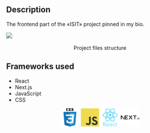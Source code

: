 <div>
  <h2>Description</h2>
  <p>The frontend part of the «ISIT» project pinned in my bio.</p>
 <img src=https://github.com/user-attachments/assets/2bd2812b-2a10-4685-861d-5a65e1d40cc0>
  <p align=center>Project files structure</p>
<h2>Frameworks used</h2>  
<ul>
  <li>React</li>
  <li>Next.js</li>
  <li>JavaScript</li>
  <li>CSS</li>
  </ul>
</div>
<div align=center>
  <img src=https://github.com/devicons/devicon/blob/master/icons/css3/css3-original-wordmark.svg width=50 height=50>
  <img src=https://github.com/devicons/devicon/blob/master/icons/javascript/javascript-original.svg width=50 height=50>
  <img src=https://github.com/devicons/devicon/blob/master/icons/react/react-original-wordmark.svg width=50 height=50>
  <img src=https://github.com/devicons/devicon/blob/master/icons/nextjs/nextjs-original-wordmark.svg width=50 height=50>
</div>


